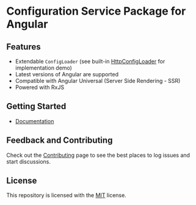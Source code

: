 # Configuration Service Package for Angular

## Features

* Extendable `ConfigLoader` (see built-in [HttpConfigLoader](https://github.com/DagonMetric/ng-config/blob/master/modules/ng-config/http-loader/src/http-config-loader.ts) for implementation demo)
* Latest versions of Angular are supported
* Compatible with Angular Universal (Server Side Rendering - SSR)
* Powered with RxJS

## Getting Started

* [Documentation](https://github.com/DagonMetric/ng-config/wiki)

## Feedback and Contributing

Check out the [Contributing](https://github.com/DagonMetric/ng-config/blob/master/CONTRIBUTING.md) page to see the best places to log issues and start discussions.

## License

This repository is licensed with the [MIT](https://github.com/DagonMetric/ng-config/blob/master/LICENSE) license.
